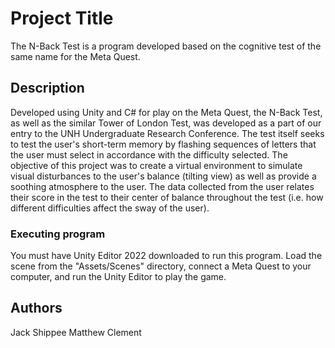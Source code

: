 # Project Title

The N-Back Test is a program developed based on the cognitive test of the same name for the Meta Quest.

## Description

Developed using Unity and C# for play on the Meta Quest, the N-Back Test, as well as the similar Tower of London Test, was developed as a part of our entry to the UNH Undergraduate Research Conference.
The test itself seeks to test the user's short-term memory by flashing sequences of letters that the user must select in accordance with the difficulty selected.
The objective of this project was to create a virtual environment to simulate visual disturbances to the user's balance (tilting view) as well as provide a soothing atmosphere to the user.
The data collected from the user relates their score in the test to their center of balance throughout the test (i.e. how different difficulties affect the sway of the user).

### Executing program

You must have Unity Editor 2022 downloaded to run this program. Load the scene from the "Assets/Scenes" directory, connect a Meta Quest to your computer, and run the Unity Editor to play the game.

## Authors

Jack Shippee
Matthew Clement
